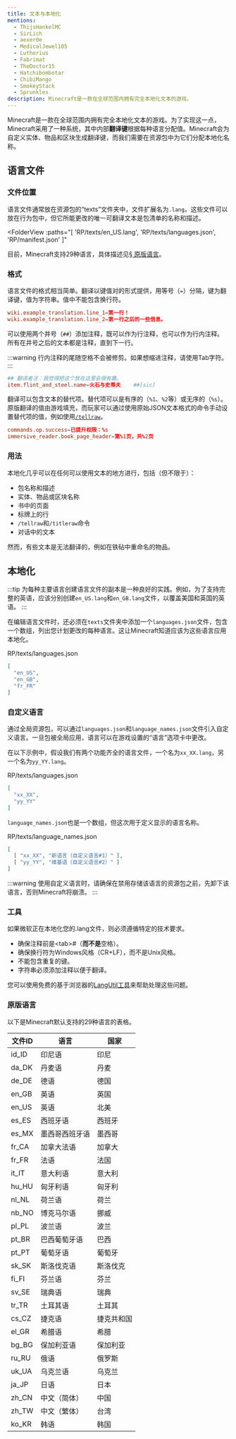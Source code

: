 ```yaml
---
title: 文本与本地化
mentions:
  - ThijsHankelMC
  - SirLich
  - aexer0e
  - MedicalJewel105
  - Luthorius
  - Fabrimat
  - TheDoctor15
  - Hatchibombotar
  - ChibiMango
  - SmokeyStack
  - Sprunkles
description: Minecraft是一款在全球范围内拥有完全本地化文本的游戏。
---
```


Minecraft是一款在全球范围内拥有完全本地化文本的游戏。为了实现这一点，Minecraft采用了一种系统，其中内部**翻译键**根据每种语言分配值。Minecraft会为自定义实体、物品和区块生成翻译键，而我们需要在资源包中为它们分配本地化名称。

## 语言文件

### 文件位置

语言文件通常放在资源包的“texts”文件夹中，文件扩展名为`.lang`。这些文件可以放在行为包中，但它所能更改的唯一可翻译文本是包清单的名称和描述。

<FolderView :paths="[
  'RP/texts/en_US.lang',
  'RP/texts/languages.json',
  'RP/manifest.json'
]"
></FolderView>

目前，Minecraft支持29种语言，具体描述见[§ 原版语言](/concepts/text-and-translations#vanilla-languages)。

### 格式

语言文件的格式相当简单。翻译以键值对的形式提供，用等号（`=`）分隔，键为翻译键，值为字符串。值中不能包含换行符。

```toml
wiki.example_translation.line_1=第一行！
wiki.example_translation.line_2=第一行之后的一些信息。
```

可以使用两个井号（`##`）添加注释，既可以作为行注释，也可以作为行内注释。所有在井号之后的文本都是注释，直到下一行。

:::warning
行内注释的尾随空格不会被修剪。如果想缩进注释，请使用Tab字符。
:::

```toml
## 翻译者注：我觉得把这个放在这里会很有趣。
item.flint_and_steel.name=火石与史蒂夫	##[sic]
```

翻译可以包含文本的替代项。替代项可以是有序的（`%1`、`%2`等）或无序的（`%s`）。原版翻译的值由游戏填充，而玩家可以通过使用原始JSON文本格式的命令手动设置替代项的值，例如使用[`/tellraw`](/concepts/rawtext)。

```toml
commands.op.success=已提升权限：%s
immersive_reader.book_page_header=第%1页，共%2页
```

### 用法

本地化几乎可以在任何可以使用文本的地方进行，包括（但不限于）：

-   包名称和描述
-   实体、物品或区块名称
-   书中的页面
-   标牌上的行
-   `/tellraw`和`/titleraw`命令
-   对话中的文本

然而，有些文本是无法翻译的，例如在铁砧中重命名的物品。

## 本地化

:::tip
为每种主要语言创建语言文件的副本是一种良好的实践。例如，为了支持完整的英语，应该分别创建`en_US.lang`和`en_GB.lang`文件，以覆盖美国和英国的英语。
:::

在编辑语言文件时，还必须在`texts`文件夹中添加一个`languages.json`文件，包含一个数组，列出您计划更改的每种语言。这让Minecraft知道应该为这些语言应用本地化。

<CodeHeader>RP/texts/languages.json</CodeHeader>

```json
[
  "en_US",
  "en_GB",
  "fr_FR"
]
```

### 自定义语言

通过全局资源包，可以通过`languages.json`和`language_names.json`文件引入自定义语言。一旦包被全局应用，语言可以在游戏设置的“语言”选项卡中更改。

在以下示例中，假设我们有两个功能齐全的语言文件，一个名为`xx_XX.lang`，另一个名为`yy_YY.lang`。

<CodeHeader>RP/texts/languages.json</CodeHeader>

```json
[
  "xx_XX",
  "yy_YY"
]
```

`language_names.json`也是一个数组，但这次用于定义显示的语言名称。

<CodeHeader>RP/texts/language_names.json</CodeHeader>

```json
[
  [ "xx_XX", "新语言（自定义语言#1）" ],
  [ "yy_YY", "维基语（自定义语言#2）" ]
]
```

:::warning
使用自定义语言时，请确保在禁用存储该语言的资源包之前，先卸下该语言，否则Minecraft将崩溃。
:::

### 工具
如果微软正在本地化您的.lang文件，则必须遵循特定的技术要求。

- 确保注释前是&lt;tab&gt;#（**而不是**空格）。
- 确保换行符为Windows风格（CR+LF），而不是Unix风格。
- 不能包含重复的键。
- 字符串必须添加注释以便于翻译。

您可以使用免费的基于浏览器的[LangUtil工具](https://langutil.bedrockexplorer.com)来帮助处理这些问题。

### 原版语言

以下是Minecraft默认支持的29种语言的表格。

| 文件ID | 语言                  | 国家            |
|--------|-----------------------|------------------|
| id_ID  | 印尼语                | 印尼              |
| da_DK  | 丹麦语                | 丹麦              |
| de_DE  | 德语                  | 德国              |
| en_GB  | 英语                  | 英国              |
| en_US  | 英语                  | 北美              |
| es_ES  | 西班牙语              | 西班牙            |
| es_MX  | 墨西哥西班牙语       | 墨西哥            |
| fr_CA  | 加拿大法语            | 加拿大            |
| fr_FR  | 法语                  | 法国              |
| it_IT  | 意大利语              | 意大利            |
| hu_HU  | 匈牙利语              | 匈牙利            |
| nl_NL  | 荷兰语                | 荷兰              |
| nb_NO  | 博克马尔语            | 挪威              |
| pl_PL  | 波兰语                | 波兰              |
| pt_BR  | 巴西葡萄牙语         | 巴西              |
| pt_PT  | 葡萄牙语              | 葡萄牙            |
| sk_SK  | 斯洛伐克语            | 斯洛伐克          |
| fi_FI  | 芬兰语                | 芬兰              |
| sv_SE  | 瑞典语                | 瑞典              |
| tr_TR  | 土耳其语              | 土耳其            |
| cs_CZ  | 捷克语                | 捷克共和国        |
| el_GR  | 希腊语                | 希腊              |
| bg_BG  | 保加利亚语            | 保加利亚          |
| ru_RU  | 俄语                  | 俄罗斯            |
| uk_UA  | 乌克兰语              | 乌克兰            |
| ja_JP  | 日语                  | 日本              |
| zh_CN  | 中文（简体）          | 中国              |
| zh_TW  | 中文（繁体）          | 台湾              |
| ko_KR  | 韩语                  | 韩国              |